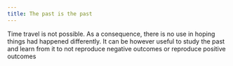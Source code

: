 ```yaml
---
title: The past is the past
---
```


Time travel is not possible. As a consequence, there is no use in hoping things had happened differently. 
It can be however useful to study the past and learn from it to not reproduce negative outcomes or reproduce positive outcomes